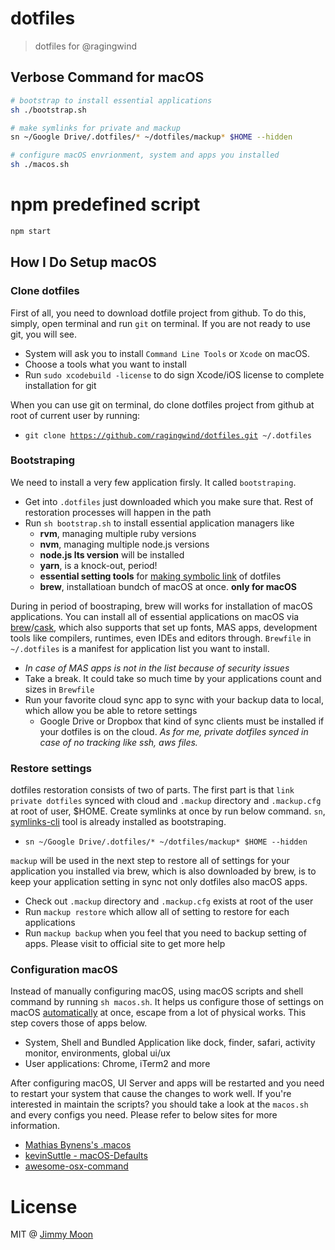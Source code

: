 # dotfiles

> dotfiles for @ragingwind

## Verbose Command for macOS

```sh
# bootstrap to install essential applications
sh ./bootstrap.sh

# make symlinks for private and mackup
sn ~/Google Drive/.dotfiles/* ~/dotfiles/mackup* $HOME --hidden

# configure macOS envrionment, system and apps you installed
sh ./macos.sh
```

# npm predefined script

```sh
npm start
```

## How I Do Setup macOS

### Clone dotfiles

First of all, you need to download dotfile project from github. To do this, simply, open terminal and run `git` on terminal. If you are not ready to use git, you will see.

- System will ask you to install `Command Line Tools` or `Xcode` on macOS.
- Choose a tools what you want to install
- Run `sudo xcodebuild -license` to do sign Xcode/iOS license to complete installation for git

When you can use git on terminal, do clone dotfiles project from github at root of current user by running:

- `git clone `[`https://github.com/ragingwind/dotfiles.git`](https://github.com/ragingwind/dotfiles.git)` ~/.dotfiles`

### Bootstraping

We need to install a very few application firsly. It called `bootstraping`.

- Get into `.dotfiles` just downloaded which you make sure that. Rest of restoration processes will happen in the path
- Run `sh bootstrap.sh` to install essential application managers like
  - **rvm**, managing multiple ruby versions
  - **nvm**, managing multiple node.js versions
  - **node.js lts version** will be installed
  - **yarn**, is a knock-out, period!
  - **essential setting tools** for [making symbolic link](https://www.npmjs.com/package/@moonandyou/symlinks-cli) of dotfiles
  - **brew**, installatioan bundch of macOS at once. **only for macOS**

During in period of boostraping, brew will works for installation of macOS applications. You can install all of essential applications on macOS via [brew](https://brew.sh/)/[cask](https://caskroom.github.io/), which also supports that set up fonts, MAS apps, development tools like compilers, runtimes, even IDEs and editors through. `Brewfile` in `~/.dotfiles` is a manifest for application list you want to install.

- *In case of MAS apps is not in the list because of security issues*
- Take a break. It could take so much time by your applications count and sizes in `Brewfile`
- Run your favorite cloud sync app to sync with your backup data to local,  which allow you be able to retore settings
  - Google Drive or Dropbox that kind of sync clients must be installed if your dotfiles is on the cloud. *As for me, private dotfiles synced in case of no tracking like ssh, aws files.*

### Restore settings

dotfiles restoration consists of two of parts. The first part is that `link private dotfiles` synced with cloud and `.mackup` directory and `.mackup.cfg` at root of user, $HOME. Create symlinks at once by run below command. `sn`, [symlinks-cli](https://www.npmjs.com/package/@moonandyou/symlinks-cli) tool is already installed as bootstraping.

- `sn ~/Google Drive/.dotfiles/* ~/dotfiles/mackup* $HOME --hidden`

`mackup` will be used in the next step to restore all of settings for your application you installed via brew, which is also downloaded by brew, is to keep your application setting in sync not only dotfiles also macOS apps.

- Check out `.mackup` directory and `.mackup.cfg` exists at root of the user
- Run `mackup restore` which allow all of setting to restore for each applications
- Run `mackup backup` when you feel that you need to backup setting of apps. Please visit to official site to get more help

### Configuration macOS

Instead of manually configuring macOS, using macOS scripts and shell command by running `sh macos.sh`. It helps us configure those of settings on macOS [automatically](https://mths.be/macos) at once, escape from a lot of physical works. This step covers those of apps below.

- System, Shell and Bundled Application like dock, finder, safari, activity monitor, environments, global ui/ux
- User applications: Chrome, iTerm2 and more

After configuring macOS, UI Server and apps will be restarted and you need to restart your system that cause the changes to work well. If you're interested in maintain the scripts? you should take a look at the `macos.sh` and every configs you need. Please refer to below sites for more information.

- [Mathias Bynens's .macos](https://mths.be/macos)
- [kevinSuttle - macOS-Defaults](https://goo.gl/cjbYbJ)
- [awesome-osx-command](https://github.com/herrbischoff/awesome-osx-command-linehttps://github.com/herrbischoff/awesome-osx-command-line)

# License

MIT @ [Jimmy Moon](http://ragingwind.me)
